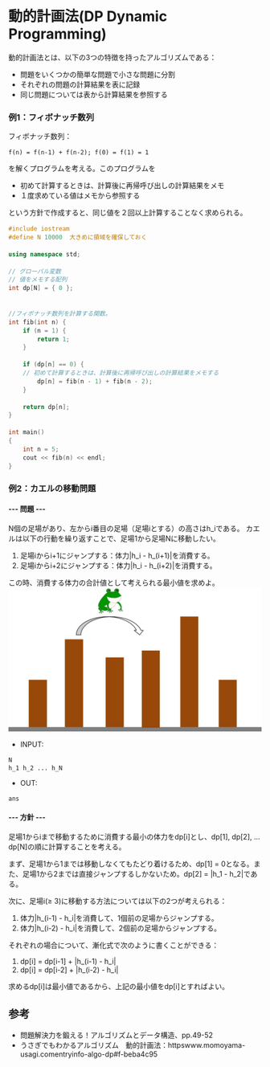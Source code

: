 # 動的計画法(DP Dynamic Programming)

動的計画法とは、以下の3つの特徴を持ったアルゴリズムである：
- 問題をいくつかの簡単な問題で小さな問題に分割
- それぞれの問題の計算結果を表に記録
- 同じ問題については表から計算結果を参照する

### 例1：フィボナッチ数列
フィボナッチ数列：
```
f(n) = f(n-1) + f(n-2); f(0) = f(1) = 1
```
を解くプログラムを考える。このプログラムを

- 初めて計算するときは、計算後に再帰呼び出しの計算結果をメモ
- １度求めている値はメモから参照する

という方針で作成すると、同じ値を２回以上計算することなく求められる。

```C++
#include iostream
#define N 10000  大きめに領域を確保しておく

using namespace std;

// グローバル変数
// 値をメモする配列
int dp[N] = { 0 };


//フィボナッチ数列を計算する関数。
int fib(int n) {
    if (n = 1) {
        return 1;
    }

    if (dp[n] == 0) {
    // 初めて計算するときは、計算後に再帰呼び出しの計算結果をメモする
        dp[n] = fib(n - 1) + fib(n - 2);
    }

    return dp[n];
}

int main()
{
    int n = 5;
    cout << fib(n) << endl;
}
```


### 例2：カエルの移動問題
#### --- 問題 ---
N個の足場があり、左からi番目の足場（足場iとする）の高さはh_iである。
カエルは以下の行動を繰り返すことで、足場1から足場Nに移動したい。
1. 足場iからi+1にジャンプする：体力|h_i - h_(i+1)|を消費する。
2. 足場iからi+2にジャンプする：体力|h_i - h_(i+2)|を消費する。

この時、消費する体力の合計値として考えられる最小値を求めよ。
![カエル](_img/flog.jpg)
- INPUT:
```
N
h_1 h_2 ... h_N
```
- OUT:
```
ans
```

#### --- 方針 ---
足場1からiまで移動するために消費する最小の体力をdp[i]とし、dp[1], dp[2], ... dp[N]の順に計算することを考える。

まず、足場1から1までは移動しなくてもたどり着けるため、dp[1] = 0となる。また、足場1から2までは直接ジャンプするしかないため。dp[2] = |h_1 - h_2|である。

次に、足場i(≥ 3)に移動する方法については以下の2つが考えられる：
1. 体力|h_(i-1) - h_i|を消費して、1個前の足場からジャンプする。
2. 体力|h_(i-2) - h_i|を消費して、2個前の足場からジャンプする。

それぞれの場合について、漸化式で次のように書くことができる：
1. dp[i] = dp[i-1] + |h_(i-1) - h_i|
2. dp[i] = dp[i-2] + |h_(i-2) - h_i|

求めるdp[i]は最小値であるから、上記の最小値をdp[i]とすればよい。

## 参考
- 問題解決力を鍛える！アルゴリズムとデータ構造、pp.49-52
- うさぎでもわかるアルゴリズム　動的計画法：httpswww.momoyama-usagi.comentryinfo-algo-dp#f-beba4c95

